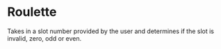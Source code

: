 # Roulette

Takes in a slot number provided by the user and determines if the slot is invalid, zero, odd or even.